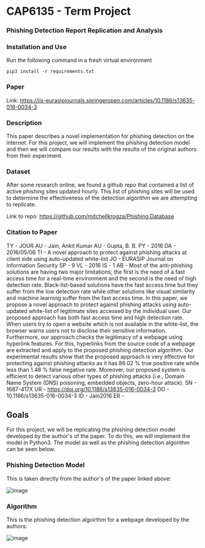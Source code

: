 # CAP6135 - Term Project
### Phishing Detection Report Replication and Analysis

### Installation and Use
Run the following command in a fresh virtual environment

`pip3 install -r requirements.txt`  


### Paper
Link:  https://jis-eurasipjournals.springeropen.com/articles/10.1186/s13635-016-0034-3

### Description
This paper describes a novel implementation for phishing detection on the internet. For this project,
we will implement the phishing detection model and then we will compare our results with the
results of the original authors from their experiment.

### Dataset

After some research online, we found a github repo that contained a list of active phishing sites updated hourly.
This list of phishing sites will be used to determine the effectiveness of the detection algorithm we are attempting to replicate.

Link to repo: https://github.com/mitchellkrogza/Phishing.Database

### Citation to Paper
TY  - JOUR
AU  - Jain, Ankit Kumar
AU  - Gupta, B. B.
PY  - 2016
DA  - 2016/05/06
TI  - A novel approach to protect against phishing attacks at client side using auto-updated white-list
JO  - EURASIP Journal on Information Security
SP  - 9
VL  - 2016
IS  - 1
AB  - Most of the anti-phishing solutions are having two major limitations; the first is the need of a fast access time for a real-time environment and the second is the need of high detection rate. Black-list-based solutions have the fast access time but they suffer from the low detection rate while other solutions like visual similarity and machine learning suffer from the fast access time. In this paper, we propose a novel approach to protect against phishing attacks using auto-updated white-list of legitimate sites accessed by the individual user. Our proposed approach has both fast access time and high detection rate. When users try to open a website which is not available in the white-list, the browser warns users not to disclose their sensitive information. Furthermore, our approach checks the legitimacy of a webpage using hyperlink features. For this, hyperlinks from the source code of a webpage are extracted and apply to the proposed phishing detection algorithm. Our experimental results show that the proposed approach is very effective for protecting against phishing attacks as it has 86.02 % true positive rate while less than 1.48 % false negative rate. Moreover, our proposed system is efficient to detect various other types of phishing attacks (i.e., Domain Name System (DNS) poisoning, embedded objects, zero-hour attack).
SN  - 1687-417X
UR  - https://doi.org/10.1186/s13635-016-0034-3
DO  - 10.1186/s13635-016-0034-3
ID  - Jain2016
ER  - 

## Goals
For this project, we will be replicating the phishing detection model developed by the author's of the paper. To do this, we will implement the model in Python3. The model as well as the phishing detection algorithm can be seen below.

### Phishing Detection Model
This is taken directly from the author's of the paper linked above:

![image](https://user-images.githubusercontent.com/49283761/159128959-37272ac5-12ef-46ff-81cf-42c0b907be41.png)

### Algorithm
This is the phishing detection algoirthm for a webpage developed by the authors:

![image](https://user-images.githubusercontent.com/49283761/159129007-ff04293c-5b9b-456c-ade1-95b9ea6b35cb.png)

